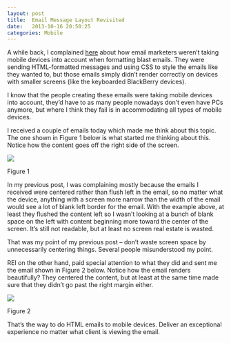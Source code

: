 ```yaml
---
layout: post
title:  Email Message Layout Revisited
date:   2013-10-16 20:50:25
categories: Mobile
---
```

A while back, I complained [here](index.php?option=com_content&view=article&id=347:ignoring-mobile-email-clients&catid=15:category-mobile&Itemid=139) about how email marketers weren’t taking mobile devices into account when formatting blast emails. They were sending HTML-formatted messages and using CSS to style the emails like they wanted to, but those emails simply didn’t render correctly on devices with smaller screens (like the keyboarded BlackBerry devices).

I know that the people creating these emails were taking mobile devices into account, they’d have to as many people nowadays don’t even have PCs anymore, but where I think they fail is in accommodating all types of mobile devices.

I received a couple of emails today which made me think about this topic. The one shown in Figure 1 below is what started me thinking about this. Notice how the content goes off the right side of the screen.

![](images/stories/2013/email-formatting1_640.png)

Figure 1

In my previous post, I was complaining mostly because the emails I received were centered rather than flush left in the email, so no matter what the device, anything with a screen more narrow than the width of the email would see a lot of blank left border for the email. With the example above, at least they flushed the content left so I wasn’t looking at a bunch of blank space on the left with content beginning more toward the center of the screen. It’s still not readable, but at least no screen real estate is wasted.

That was my point of my previous post – don’t waste screen space by unnecessarily centering things. Several people misunderstood my point.

REI on the other hand, paid special attention to what they did and sent me the email shown in Figure 2 below. Notice how the email renders beautifully? They centered the content, but at least at the same time made sure that they didn’t go past the right margin either.

![](images/stories/2013/email-formatting2_640.png)

Figure 2

That’s the way to do HTML emails to mobile devices. Deliver an exceptional experience no matter what client is viewing the email.